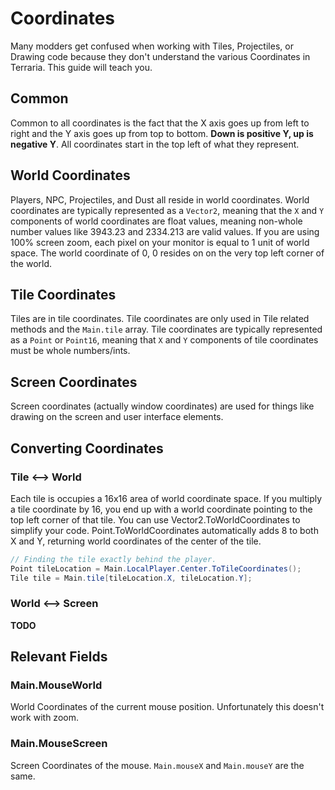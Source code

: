 # Coordinates
Many modders get confused when working with Tiles, Projectiles, or Drawing code because they don't understand the various Coordinates in Terraria. This guide will teach you.

## Common
Common to all coordinates is the fact that the X axis goes up from left to right and the Y axis goes up from top to bottom. **Down is positive Y, up is negative Y**. All coordinates start in the top left of what they represent.

## World Coordinates
Players, NPC, Projectiles, and Dust all reside in world coordinates. World coordinates are typically represented as a `Vector2`, meaning that the `X` and `Y` components of world coordinates are float values, meaning non-whole number values like 3943.23 and 2334.213 are valid values. If you are using 100% screen zoom, each pixel on your monitor is equal to 1 unit of world space. The world coordinate of 0, 0 resides on on the very top left corner of the world. 

## Tile Coordinates
Tiles are in tile coordinates. Tile coordinates are only used in Tile related methods and the `Main.tile` array. Tile coordinates are typically represented as a `Point` or `Point16`, meaning that `X` and `Y` components of tile coordinates must be whole numbers/ints.

## Screen Coordinates
Screen coordinates (actually window coordinates) are used for things like drawing on the screen and user interface elements. 

## Converting Coordinates
### Tile <--> World
Each tile is occupies a 16x16 area of world coordinate space. If you multiply a tile coordinate by 16, you end up with a world coordinate pointing to the top left corner of that tile. You can use Vector2.ToWorldCoordinates to simplify your code. Point.ToWorldCoordinates automatically adds 8 to both X and Y, returning world coordinates of the center of the tile.

```cs
// Finding the tile exactly behind the player.
Point tileLocation = Main.LocalPlayer.Center.ToTileCoordinates();
Tile tile = Main.tile[tileLocation.X, tileLocation.Y];
```

### World <--> Screen
**TODO**

## Relevant Fields
### Main.MouseWorld
World Coordinates of the current mouse position. Unfortunately this doesn't work with zoom.

### Main.MouseScreen
Screen Coordinates of the mouse. `Main.mouseX` and `Main.mouseY` are the same.
